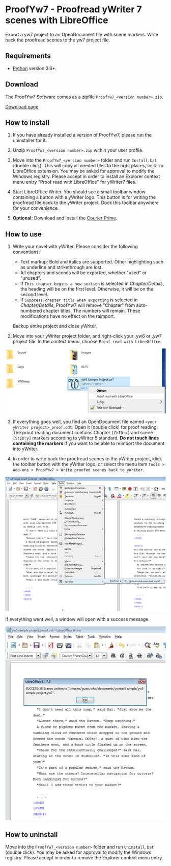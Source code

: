 # ProofYw7 - Proofread yWriter 7 scenes with LibreOffice

Export a yw7 project to an OpenDocument file with scene markers. 
Write back the proofread scenes to the yw7 project file.


## Requirements

- [Python](https://www.python.org/) version 3.6+.

## Download

The ProofYw7 Software comes as a zipfile `ProofYw7_<version number>.zip`. 

[Download page](https://github.com/peter88213/ProofYw7/releases/latest)



## How to install

1. If you have already installed a version of ProofYw7, please run the uninstaller for it. 

2. Unzip `ProofYw7_<version number>.zip` within your user profile.

3. Move into the `ProofYw7_<version number>` folder and run `Install.bat` (double click).
   This will copy all needed files to the right places, install a LibreOffice extension.
   You may be asked for approval to modify the Windows registry. Please accept in order to 
   install an Explorer context menu entry "Proof read with LibreOffice" for yWriter7 files.

4. Start LibreOffice Writer. You should see a small toolbar window containing a button with
   a yWriter logo. This button is for writing the proofread file back to the yWriter project.
   Dock this toolbar anywhere for your convenience. 

5. __Optional:__  Download and install the [Courier Prime](https://quoteunquoteapps.com/courierprime).



## How to use

1. Write your novel with yWriter. Please consider the following conventions:
   * Text markup: Bold and italics are supported. Other highlighting such as underline and strikethrough are lost.
   * All chapters and scenes will be exported, whether "used" or "unused". 
   * If `This chapter begins a new section` is selected in _Chapter/Details_, the heading will be on the first level. Otherwise, it will be on the second level.
   * If `Suppress chapter title when exporting` is selected in _Chapter/Details_, ProofYw7 will remove "Chapter" from auto-numbered chapter titles. The numbers will remain. These modifications have no effect on the reimport.

   Backup entire project and close yWriter.

2.  Move into your yWriter project folder, and right-click your .yw6 or .yw7 project file. 
   In the context menu, choose `Proof read with LibreOffice`. 
   
![Screenshot: Windows Explorer context menu](https://raw.githubusercontent.com/peter88213/ProofYw7/master/docs/Screenshots/ProofYw7_cm.png)

3. If everything goes well, you find an OpenDocument file named `<your yWriter project>_proof.odt`.
   Open it (double click) for proof reading. The proof reading document contains Chapter `[ChID:x]`
   and scene `[ScID:y]` markers according to yWriter 5 standard.  __Do not touch lines
   containing the markers__  if you want to be able to reimport the document into yWriter. 

4. In order to write back the proofread scenes to the yWriter project, klick the toolbar button
   with the yWriter logo, or select the menu item 
   `Tools > Add-ons > ProofYw7 > Write proofed scenes back to yWriter`.

![Screenshot: Generated ODT in LibreOffice Writer](https://raw.githubusercontent.com/peter88213/ProofYw7/master/docs/Screenshots/screenshot2.png)

If everything went well, a window will open with a success message.

![Screenshot: Generated ODT in LibreOffice Writer](https://raw.githubusercontent.com/peter88213/ProofYw7/master/docs/Screenshots/screenshot3.png)



## How to uninstall

Move into the `ProofYw7_<version number>` folder and run `Uninstall.bat` (double click). 
You may be asked for approval to modify the Windows registry. Please accept in order to 
remove the Explorer context menu entry. 


